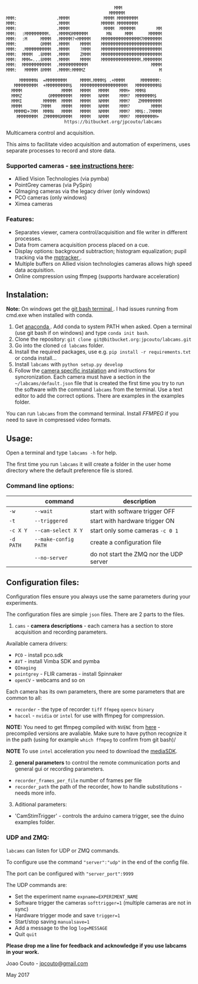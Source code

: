                                              MMM
                                           MMMMMM
    MMM:               .MMMM             MMMM MMMMMMMM
    MMM:               .MMMM            MMMMM MMMMMMMM      
    MMM:               .MMMM             MMMM  MMMMMM        MM 
    MMM:  :MMMMMMMMM.  .MMMMOMMMMMM       MN     MMM      MMMMM 
    MMM:  :M     MMMM  .MMMMM?+MMMMM    MMMMMMMMMMMMMMM7MMMMMMM  
    MMM:         OMMM  .MMMM    MMMM    MMMMMMMMMMMMMMMMMMMMMMM 
    MMM:  .MMMMMMMMMM  .MMMM    ?MMM    MMMMMMMMMMMMMMMMMMMMMMM 
    MMM:  MMMM  .8MMM  .MMMM    ZMMM    MMMMMMMMMMMMMMMMMMMMMMM 
    MMM:  MMM=...8MMM  .MMMM    MMMM    MMMMMMMMMMMMMMM.MMMMMMM  
    MMM:  MMMMMMMMMMM  .MMMMMMMMMMM                        MMMM 
    MMM:   MMMMM 8MMM  .MMMM:MMMMZ                            M 

         MMMMMMN  =MMMMMMMM     MMMM.MMMM$ .+MMMM      MMMMMMM: 
       MMMMMMMMM  +MMMMMMMMM$   MMMMMMMMMMMMMMMMMM   MMMMMMMMM8 
      MMMM               MMMM   MMMM   MMMM    MMM+  MMM8       
      MMMZ          OMMMMMMMM   MMMM   NMMM    MMM?  MMMMMMM$   
      MMMI        MMMMM  MMMM   MMMM   NMMM    MMM?   ZMMMMMMMM 
      MMMM       7MMM    MMMM   MMMM   NMMM    MMM?        MMMM 
       MMMMD+7MM  MMMN   MMMM   MMMM   NMMM    MMM?  MM$:.7MMMM   
        MMMMMMMM  ZMMMMMOMMMM   MMMM   NMMM    MMM?  MMMMMMMM+  
                          https://bitbucket.org/jpcouto/labcams   

Multicamera control and acquisition.

This aims to facilitate video acquisition and automation of experimens, uses separate processes to record and store data.

### Supported cameras -  [see instructions here](./camera_instructions.md):

 * Allied Vision Technologies (via pymba)
 * PointGrey cameras (via PySpin)
 * QImaging cameras via the legacy driver (only windows)
 * PCO cameras (only windows)
 * Ximea cameras

### Features:

 *  Separates viewer, camera control/acquisition and file writer in different processes.
 *  Data from camera acquisition process placed on a cue.
 *  Display options: background subtraction; histogram equalization; pupil tracking via the [ mptracker ](https://bitbucket.org/jpcouto/mptracker).	
 *  Multiple buffers on Allied vision technologies cameras allows high speed data acquisition.
 * Online compression using ffmpeg (supports hardware acceleration)


## Instalation:

**Note:** On windows get the [ git bash terminal ](https://git-scm.com/downloads). I had issues running from cmd.exe when installed with conda.

1. Get [ anaconda ](https://conda.io/anaconda.html). Add conda to system PATH when asked. Open a terminal (use git bash if on windows) and type ``conda init bash``.
2. Clone the repository: ``git clone git@bitbucket.org:jpcouto/labcams.git``
3. Go into the cloned ``cd labcams`` folder.
4. Install the required packages, use e.g. ``pip install -r requirements.txt`` or conda install... 
5. Install ``labcams`` with ``python setup.py develop``
6. Follow the [camera specific instalation](./camera_instructions.md) and instructions for syncronization. Each camera must have a section in the ``~/labcams/default.json`` file that is created the first time you try to run the software with the command ``labcams`` from the terminal. Use a text editor to add the correct options. There are examples in the examples folder.

You can run ``labcams`` from the command terminal. Install *FFMPEG* if you need to save in compressed video formats.

## Usage:

Open a terminal and type ``labcams -h`` for help.

The first time you run ``labcams`` it will create a folder in the user home directory where the default preference file is stored.

### Command line options:

|       |  command     | description |
|-------|--------------|-------------|
| ``-w``| ``--wait``   | start with software trigger OFF |
| ``-t``| ``--triggered`` |  start with hardware trigger ON |
| ``-c X Y`` | ``--cam-select X Y``     |  start only some cameras ``-c 0 1`` |
| ``-d PATH`` | ``--make-config PATH``  |  create a configuration file |
| | ``--no-server`` | do not start the ZMQ nor the UDP server |


## Configuration files:

Configuration files ensure you always use the same parameters during your experiments.

The configuration files are simple ``json`` files. There are 2 parts to the files.

1. ``cams`` - **camera descriptions** - each camera has a section to store acquisition and recording parameters.

Available camera drivers:
 * `PCO` - install pco.sdk
 * `AVT` - install Vimba SDK and pymba
 * `QImaging` 
 * `pointgrey` - FLIR cameras - install Spinnaker
 * `openCV` - webcams and so on

Each camera has its own parameters, there are some parameters that are common to all:
 * `recorder` - the type of recorder `tiff` `ffmpeg` `opencv` `binary`
 * `haccel` - `nvidia` or `intel` for use with ffmpeg for compression.

**NOTE:** You need to get ffmpeg compiled with `NVENC` from [here](https://developer.nvidia.com/ffmpeg) - precompiled versions are avaliable. Make sure to have python recognize it in the path (using for example `which ffmpeg` to confirm from git bash)/


**NOTE** To use `intel` acceleration you need to download the [mediaSDK](https://software.intel.com/content/www/us/en/develop/tools/media-sdk.html).


2. **general parameters** to control the remote communication ports and general gui or recording parameters.
 * `recorder_frames_per_file` number of frames per file
 * `recorder_path` the path of the recorder, how to handle substitutions - needs more info.
 

3. Aditional parameters:
 * 'CamStimTrigger' - controls the arduino camera trigger, see the duino examples folder.


### UDP and ZMQ:

``labcams`` can listen for UDP or ZMQ commands.


To configure use the command ``"server":"udp"`` in the end of the config file.

The port can be configured with ``"server_port":9999``

The UDP commands are:

 * Set the experiment name ``expname=EXPERIMENT_NAME``
 * Software trigger the cameras ``softtrigger=1`` (multiple cameras are not in sync)
 * Hardware trigger mode and save ``trigger=1``
 * Start/stop saving ``manualsave=1``
 * Add a message to the log ``log=MESSAGE``
 * Quit ``quit``

**Please drop me a line for feedback and acknowledge if you use labcams in your work.**

Joao Couto - jpcouto@gmail.com

May 2017


